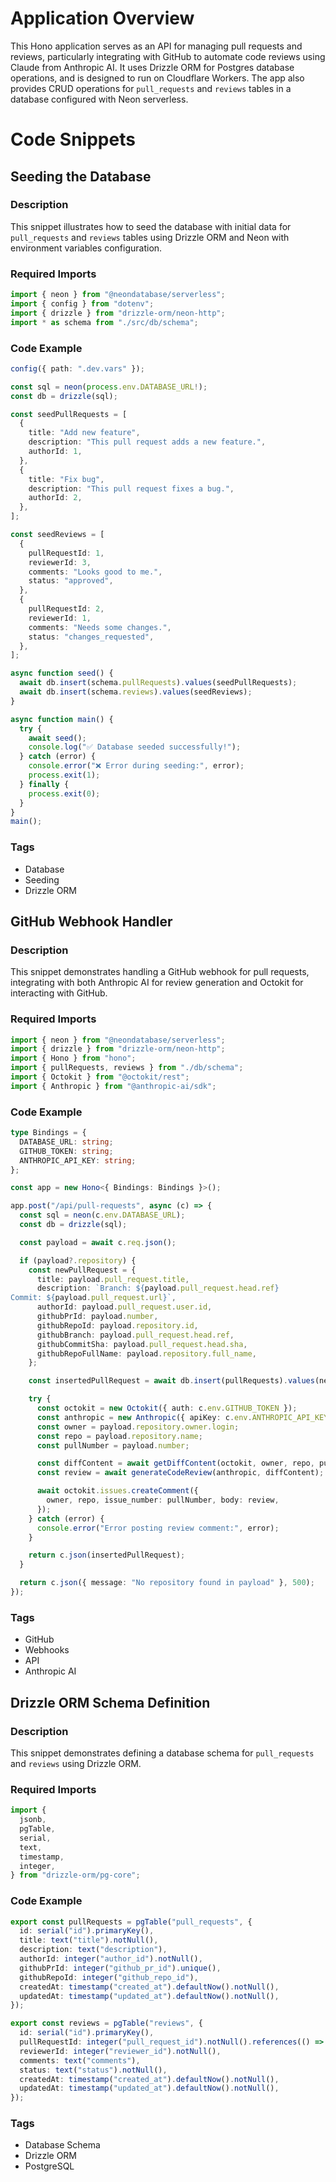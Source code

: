 # Application Overview
This Hono application serves as an API for managing pull requests and reviews, particularly integrating with GitHub to automate code reviews using Claude from Anthropic AI. It uses Drizzle ORM for Postgres database operations, and is designed to run on Cloudflare Workers. The app also provides CRUD operations for `pull_requests` and `reviews` tables in a database configured with Neon serverless.

# Code Snippets

## Seeding the Database
### Description
This snippet illustrates how to seed the database with initial data for `pull_requests` and `reviews` tables using Drizzle ORM and Neon with environment variables configuration.

### Required Imports
```typescript
import { neon } from "@neondatabase/serverless";
import { config } from "dotenv";
import { drizzle } from "drizzle-orm/neon-http";
import * as schema from "./src/db/schema";
```

### Code Example
```typescript
config({ path: ".dev.vars" });

const sql = neon(process.env.DATABASE_URL!);
const db = drizzle(sql);

const seedPullRequests = [
  {
    title: "Add new feature",
    description: "This pull request adds a new feature.",
    authorId: 1,
  },
  {
    title: "Fix bug",
    description: "This pull request fixes a bug.",
    authorId: 2,
  },
];

const seedReviews = [
  {
    pullRequestId: 1,
    reviewerId: 3,
    comments: "Looks good to me.",
    status: "approved",
  },
  {
    pullRequestId: 2,
    reviewerId: 1,
    comments: "Needs some changes.",
    status: "changes_requested",
  },
];

async function seed() {
  await db.insert(schema.pullRequests).values(seedPullRequests);
  await db.insert(schema.reviews).values(seedReviews);
}

async function main() {
  try {
    await seed();
    console.log("✅ Database seeded successfully!");
  } catch (error) {
    console.error("❌ Error during seeding:", error);
    process.exit(1);
  } finally {
    process.exit(0);
  }
}
main();
```

### Tags
- Database
- Seeding
- Drizzle ORM

## GitHub Webhook Handler
### Description
This snippet demonstrates handling a GitHub webhook for pull requests, integrating with both Anthropic AI for review generation and Octokit for interacting with GitHub.

### Required Imports
```typescript
import { neon } from "@neondatabase/serverless";
import { drizzle } from "drizzle-orm/neon-http";
import { Hono } from "hono";
import { pullRequests, reviews } from "./db/schema";
import { Octokit } from "@octokit/rest";
import { Anthropic } from "@anthropic-ai/sdk";
```

### Code Example
```typescript
type Bindings = {
  DATABASE_URL: string;
  GITHUB_TOKEN: string;
  ANTHROPIC_API_KEY: string;
};

const app = new Hono<{ Bindings: Bindings }>();

app.post("/api/pull-requests", async (c) => {
  const sql = neon(c.env.DATABASE_URL);
  const db = drizzle(sql);

  const payload = await c.req.json();

  if (payload?.repository) {
    const newPullRequest = {
      title: payload.pull_request.title,
      description: `Branch: ${payload.pull_request.head.ref}
Commit: ${payload.pull_request.url}`,
      authorId: payload.pull_request.user.id,
      githubPrId: payload.number,
      githubRepoId: payload.repository.id,
      githubBranch: payload.pull_request.head.ref,
      githubCommitSha: payload.pull_request.head.sha,
      githubRepoFullName: payload.repository.full_name,
    };

    const insertedPullRequest = await db.insert(pullRequests).values(newPullRequest).returning();

    try {
      const octokit = new Octokit({ auth: c.env.GITHUB_TOKEN });
      const anthropic = new Anthropic({ apiKey: c.env.ANTHROPIC_API_KEY, fetch: globalThis.fetch });
      const owner = payload.repository.owner.login;
      const repo = payload.repository.name;
      const pullNumber = payload.number;

      const diffContent = await getDiffContent(octokit, owner, repo, pullNumber);
      const review = await generateCodeReview(anthropic, diffContent);

      await octokit.issues.createComment({
        owner, repo, issue_number: pullNumber, body: review,
      });
    } catch (error) {
      console.error("Error posting review comment:", error);
    }

    return c.json(insertedPullRequest);
  }

  return c.json({ message: "No repository found in payload" }, 500);
});
```

### Tags
- GitHub
- Webhooks
- API
- Anthropic AI

## Drizzle ORM Schema Definition
### Description
This snippet demonstrates defining a database schema for `pull_requests` and `reviews` using Drizzle ORM.

### Required Imports
```typescript
import {
  jsonb,
  pgTable,
  serial,
  text,
  timestamp,
  integer,
} from "drizzle-orm/pg-core";
```

### Code Example
```typescript
export const pullRequests = pgTable("pull_requests", {
  id: serial("id").primaryKey(),
  title: text("title").notNull(),
  description: text("description"),
  authorId: integer("author_id").notNull(),
  githubPrId: integer("github_pr_id").unique(),
  githubRepoId: integer("github_repo_id"),
  createdAt: timestamp("created_at").defaultNow().notNull(),
  updatedAt: timestamp("updated_at").defaultNow().notNull(),
});

export const reviews = pgTable("reviews", {
  id: serial("id").primaryKey(),
  pullRequestId: integer("pull_request_id").notNull().references(() => pullRequests.githubPrId),
  reviewerId: integer("reviewer_id").notNull(),
  comments: text("comments"),
  status: text("status").notNull(),
  createdAt: timestamp("created_at").defaultNow().notNull(),
  updatedAt: timestamp("updated_at").defaultNow().notNull(),
});
```

### Tags
- Database Schema
- Drizzle ORM
- PostgreSQL